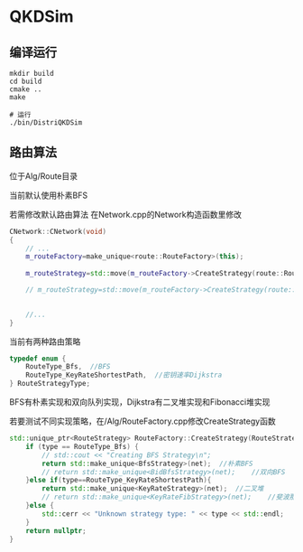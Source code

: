 # QKDSim

## 编译运行
```
mkdir build
cd build
cmake ..
make

# 运行
./bin/DistriQKDSim
```

## 路由算法
位于Alg/Route目录

当前默认使用朴素BFS

若需修改默认路由算法
在Network.cpp的Network构造函数里修改

```cpp
CNetwork::CNetwork(void)
{
    // ...
    m_routeFactory=make_unique<route::RouteFactory>(this);
    
    m_routeStrategy=std::move(m_routeFactory->CreateStrategy(route::RouteType_Bfs));    //BFS

    // m_routeStrategy=std::move(m_routeFactory->CreateStrategy(route::RouteType_KeyRateShortestPath));   //keyrate最短路策略

    
    //...
}

```

当前有两种路由策略
```cpp
typedef enum {
    RouteType_Bfs,  //BFS
    RouteType_KeyRateShortestPath,  //密钥速率Dijkstra
} RouteStrategyType;
```

BFS有朴素实现和双向队列实现，Dijkstra有二叉堆实现和Fibonacci堆实现

若要测试不同实现策略，在/Alg/RouteFactory.cpp修改CreateStrategy函数
```cpp
std::unique_ptr<RouteStrategy> RouteFactory::CreateStrategy(RouteStrategyType type) {
    if (type == RouteType_Bfs) {
        // std::cout << "Creating BFS Strategy\n";
        return std::make_unique<BfsStrategy>(net);  //朴素BFS
        // return std::make_unique<BidBfsStrategy>(net);    //双向BFS
    }else if(type==RouteType_KeyRateShortestPath){
        return std::make_unique<KeyRateStrategy>(net);  //二叉堆
        // return std::make_unique<KeyRateFibStrategy>(net);    //斐波那契堆
    }else {
        std::cerr << "Unknown strategy type: " << type << std::endl;
    }
    return nullptr;
}
```
